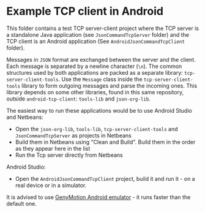 # Example TCP client in Android

This folder contains a test TCP server-client project where the TCP server is a standalone Java application (see `JsonCommandTcpServer` folder) and the TCP client is an Android application (See `AndroidJsonCommandTcpClient` folder). 

Messages in `JSON` format are exchanged between the server and the client. Each message is separated by a newline character (`\n`). The common structures used by both applications are packed as a separate library: `tcp-server-client-tools`. Use the `Message` class inside the `tcp-server-client-tools` library to form outgoing messages and parse the incoming ones. This library depends on some other libraries, found in this same repository, outside `android-tcp-client`: `tools-lib` and `json-org-lib`. 

The easiest way to run these applications would be to use Android Studio and Netbeans:
* Open the `json-org-lib`, `tools-lib`, `tcp-server-client-tools` and `JsonCommandTcpServer` as projects in Netbeans
* Build them in Netbeans using "Clean and Build". Build them in the order as they appear here in the list
* Run the Tcp server directly from Netbeans

Android Studio:
* Open the `AndroidJsonCommandTcpClient` project, build it and run it - on a real device or in a simulator.

It is advised to use [GenyMotion Android emulator](https://www.genymotion.com/) - it runs faster than the default one.